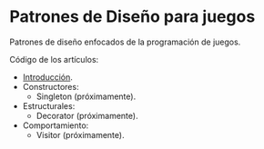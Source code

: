 # Patrones de Diseño para juegos

Patrones de diseño enfocados de la programación de juegos.

Código de los artículos:
* [Introducción](http://www.ibuprogames.com/2016/12/10/patrones-de-diseno-i/).
* Constructores:
  * Singleton (próximamente).
* Estructurales:
  * Decorator (próximamente).
* Comportamiento:
  * Visitor (próximamente).
